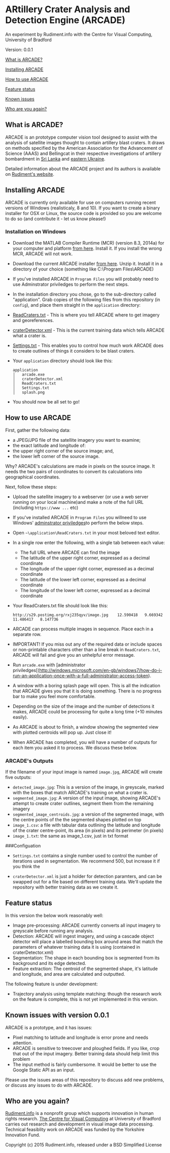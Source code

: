 # ARtillery Crater Analysis and Detection Engine (ARCADE)

An experiment by Rudiment.info with the Centre for Visual Computing, University of Bradford

Version: 0.0.1

[What is ARCADE?](#what)

[Installing ARCADE](#install)

[How to use ARCADE](#use)

[Feature status](#feature)

[Known issues](#issues)

[Who are you again?](#who)


## What is ARCADE? <a id="what"></a>

ARCADE is an prototype computer vision tool designed to assist with the analysis of satellite images
thought to contain artillery blast craters. It draws on methods specified by the American
Association for the Advancement of Science (AAAS) and Bellingcat in their respective 
investigations of artillery bombardment in [Sri Lanka](http://www.aaas.org/geotech/sri_lanka_2009#B.Possible%20Craters) and [eastern Ukraine](https://www.bellingcat.com/news/uk-and-europe/2015/02/17/origin-of-artillery-attacks/). 

Detailed information about the ARCADE project and its authors is available on [Rudiment's website](https://rudiment.info/project/arcade). 

## Installing ARCADE <a id="install"></a>

ARCADE is currently only available for use on computers running recent versions of Windows
(realisticaly, 8 and 10). If you want to create a binary installer for OSX or Linux, the
source code is provided so you are welcome to do so (and contribute it - let us know please!)

### Installation on Windows

* Download the MATLAB Compiler Runtime (MCR) (version 8.3, 2014a) for your computer and platform [from here](https://www.mathworks.com/products/compiler/mcr/). Install it. If you install the wrong MCR, ARCADE will not work.
* Download the current ARCADE installer [from here](https://www.dropbox.com/s/0xlp1cksvuca3qa/ARCADE_installer_20151022_v_0_0_1.zip?dl=0). Unzip it. Install it in a directory of your choice (something like C:\Program Files\ARCADE)
* If you've installed ARCADE in `Program Files` you will probably need to use Adminstrator priviledges to perform the next steps.
* In the installation directory you chose, go to the sub-directory called "application". Grab copies of the following files from this repository (in `config`), and place them straight in the `application` directory:
 * [ReadCraters.txt](https://raw.githubusercontent.com/Rudiment-Info/arcade/master/config/ReadCraters.txt) - This is where you tell ARCADE where to get imagery and georeferences.
 * [craterDetector.xml](https://raw.githubusercontent.com/Rudiment-Info/arcade/master/config/craterDetector.xml) -  This is the current training data which tells ARCADE what a crater is.
 * [Settings.txt](https://raw.githubusercontent.com/Rudiment-Info/arcade/master/config/Settings.txt) - This enables you to control how much work ARCADE does to create outlines of things it considers to be blast craters.
* Your `application` directory should look like this:

  ```
  application
  │   arcade.exe
  │   craterDetector.xml
  │   ReadCraters.txt
  │   Settings.txt
  │   splash.png
  ```
* You should now be all set to go!

## How to use ARCADE <a id="use"></a>

First, gather the following data:

* a JPEG/JPG file of the satellite imagery you want to examine;
* the exact latitude and longitude of:
 * the upper right corner of the source image; and,
 * the lower left corner of the source image.
 
Why? ARCADE's calculations are made in pixels on the source image. It needs the two pairs of coordinates to convert its calculations into geographical coordinates.

Next, follow these steps:

* Upload the satellite imagery to a webserver (or use a web server running on your local machine)and make a note of the full URL (including `https://www ...` etc) 
* If you've installed ARCADE in `Program Files` you willneed to use Windows' [adminstrator priviledges](http://windows.microsoft.com/en-gb/windows7/how-do-i-run-an-application-once-with-a-full-administrator-access-token)to perform the below steps.
* Open `~\application\ReadCraters.txt` in your most beloved text editor. 
* In a single row enter the following, with a single tab between each value:
  * The full URL where ARCADE can find the image
  * The latitude of the upper right corner, expressed as a decimal coordinate
  * The longitude of the upper right corner, expressed as a decimal coordinate
  * The latitude of the lower left corner, expressed as a decimal coordinate
  * The longitude of the lower left corner, expressed as a decimal coordinate
* Your ReadCraters.txt file should look like this:

  ```
  http://s29.postimg.org/rxj235qyv/image.jpg	12.590418	9.669342	11.486417	8.147736
  ```
  
* ARCADE can process multiple images in sequence. Place each in a separate row.
* IMPORTANT! If you miss out any of the required data or include spaces or non-printable characters other than a line break in `ReadCraters.txt`, ARCADE will fail and give you an unhelpful error message.
*  Run `arcade.exe` with [administrator priviledges[(http://windows.microsoft.com/en-gb/windows7/how-do-i-run-an-application-once-with-a-full-administrator-access-token). 
*  A window with a boring splash page will open. This is all the indication that ARCADE gives you that it is doing something. There is no progress bar to make you feel more comfortable.
*  Depending on the size of the image and the number of detections it makes, ARCADE could be processing for quite a long time (+10 minutes easily).
* As ARCADE is about to finish, a window showing the segmented view with plotted centroids will pop up. Just close it! 
* When ARCADE has completed, you will have a number of outputs for each item you asked it to process.  We discuss these below. 

### ARCADE's Outputs

If the filename of your input image is named `image.jpg`, ARCADE will create five outputs:

* `detected_image.jpg`: This is a version of the image, in greyscale, marked with the boxes that match ARCADE's training on what a crater is.
* `segmented_image.jpg`: A version of the input image, showing ARCADE's attempt to create crater outlines, segment them from the remaining imagery
* `segmented_image_centroids.jpg`: a version of the segmented image, with the centre points of the the segmented shapes plotted on top
* `image_1.csv`: a file with tabular data outlining the latitude and longitude of the crater centre-point, its area (in pixels) and its perimeter (in pixels)
* `image_1.txt`: the same as image_1.csv, just in txt format

###Configuation

* `Settings.txt` contains a single number used to control the number of iterations used in segmentation. We recommend 500, but increase it if you think the 

* `craterDetector.xml` is just a holder for detection paramters, and can be swapped out for a file based on different training data. We'll update the repository with better training data as we create it.

## Feature status <a id="feature"></a>

In this version the below work reasonably well:

* Image pre-processing: ARCADE currently converts all input imagery to greyscale before running any analysis.
* Detection:  ARCADE will ingest imagery, and using a cascade object detector will  place a labelled bounding box around areas that match the parameters of whatever training data it is using (contained in craterDetector.xml)
* Segmentation: The shape in each bounding box is segmented from its background and its edge detected.
* Feature extraction: The centroid of the segmented shape, it's latitude and longitude, and area are calculated and outputted.

The following feature is under development:

* Trajectory analysis using template matching: though the research work on the feature is complete, this is not yet implemented in this version.

## Known issues with version 0.0.1 <a id="issues"></a>

ARCADE is a prototype, and it has issues:

* Pixel matching to latitude and longitude is error prone and needs attention. 
* ARCADE is sensitive to treecover and ploughed fields. If you like, crop that out of the input imagery. Better training data should help limit this problem
* The input method is fairly cumbersome. It would be better to use the Google Static API as an input.

Please use the issues areas of this repository to discuss add new problems, or discuss any issues to do with ARCADE.

## Who are you again? <a id="who"></a>

[Rudiment.info](https://rudiment.info) is a nonprofit group which supports innovation in human rights research. [The Centre for Visual Computing](http://www.bradford.ac.uk/research/rkt-centres/visual-computing/) at University of Bradford carries out research and development in visual image data processing. Technical feasiblity work on ARCADE was funded by the Yorkshire Innovation Fund.

Copyright (c) 2015 Rudiment.info, released under a BSD Simplified License

